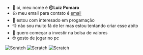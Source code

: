 - 👋 oi, meu nome é **@Luiz Pomaro**
- :+1: meu email para contato é [email](luiz.pomaro@escola.pr.gov.br)
- 🌱 estou com interesado em progamação
- :-1: não sou muito fã de ler mas estou tentando criar esse abito
- :monocle_face: quero começar a investir na bolsa de valores 
- :nerd_face: gosto de jogar no pc 
 
![Scratch](https://img.shields.io/badge/Bitcoin-000000?style=for-the-badge&logo=bitcoin&logoColor=white)
![Scratch](https://img.shields.io/badge/picpay-21C25E?style=for-the-badge&logo=picpay&logoColor=white)
![Scratch](https://img.shields.io/badge/JavaScript-323330?style=for-the-badge&logo=javascript&logoColor=F7DF1E)
